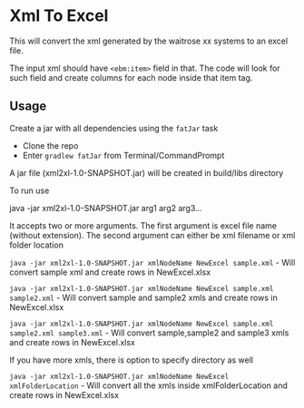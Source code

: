 # Xml To Excel

This will convert the xml generated by the waitrose xx systems to an excel file. 

The input xml should have `<ebm:item>` field in that. The code will look for such field and create columns for each node inside that item tag.

## Usage

Create a jar with all dependencies using the `fatJar` task

 - Clone the repo
 - Enter `gradlew fatJar` from Terminal/CommandPrompt

A jar file (xml2xl-1.0-SNAPSHOT.jar) will be created in build/libs directory

To run use

java -jar xml2xl-1.0-SNAPSHOT.jar arg1 arg2 arg3...

It accepts two or more arguments. The first argument is excel file name (without extension). The second argument can either be xml filename or xml folder location

`java -jar xml2xl-1.0-SNAPSHOT.jar xmlNodeName NewExcel sample.xml` - Will convert sample xml and create rows in NewExcel.xlsx

`java -jar xml2xl-1.0-SNAPSHOT.jar xmlNodeName NewExcel sample.xml sample2.xml` - Will convert sample and sample2 xmls and create rows in NewExcel.xlsx

`java -jar xml2xl-1.0-SNAPSHOT.jar xmlNodeName NewExcel sample.xml sample2.xml sample3.xml` - Will convert sample,sample2 and sample3 xmls and create rows in NewExcel.xlsx

If you have more xmls, there is option to specify directory as well

`java -jar xml2xl-1.0-SNAPSHOT.jar xmlNodeName NewExcel xmlFolderLocation` - Will convert all the xmls inside xmlFolderLocation and create rows in NewExcel.xlsx


 